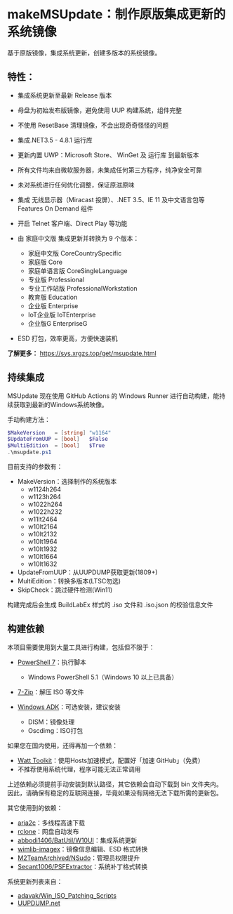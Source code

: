 # makeMSUpdate：制作原版集成更新的系统镜像

基于原版镜像，集成系统更新，创建多版本的系统镜像。

## 特性：

- 集成系统更新至最新 Release 版本

- 母盘为初始发布版镜像，避免使用 UUP 构建系统，组件完整

- 不使用 ResetBase 清理镜像，不会出现奇奇怪怪的问题

- 集成.NET3.5 - 4.8.1 运行库

- 更新内置 UWP：Microsoft Store、 WinGet 及 运行库 到最新版本

- 所有文件均来自微软服务器，未集成任何第三方程序，纯净安全可靠

- 未对系统进行任何优化调整，保证原滋原味

- 集成 无线显示器（Miracast 投屏）、.NET 3.5、IE 11 及中文语言包等 Features On Demand 组件

- 开启 Telnet 客户端、Direct Play 等功能

- 由 家庭中文版 集成更新并转换为 9 个版本：

  - 家庭中文版 CoreCountrySpecific
  - 家庭版 Core
  - 家庭单语言版 CoreSingleLanguage
  - 专业版 Professional
  - 专业工作站版 ProfessionalWorkstation
  - 教育版 Education
  - 企业版 Enterprise
  - IoT企业版 IoTEnterprise
  - 企业版G EnterpriseG
- ESD 打包，效率更高，方便快速装机

**了解更多：**
https://sys.xrgzs.top/get/msupdate.html

## 持续集成

MSUpdate 现在使用 GitHub Actions 的 Windows Runner 进行自动构建，能持续获取到最新的Windows系统映像。

手动构建方法：

```powershell
$MakeVersion   = [string] "w1164"
$UpdateFromUUP = [bool]   $False
$MultiEdition  = [bool]   $True
.\msupdate.ps1
```

目前支持的参数有：

- MakeVersion：选择制作的系统版本
  - w1124h264
  - w1123h264
  - w1022h264
  - w1022h232
  - w11lt2464
  - w10lt2164
  - w10lt2132
  - w10lt1964
  - w10lt1932
  - w10lt1664
  - w10lt1632
- UpdateFromUUP：从UUPDUMP获取更新(1809+)
- MultiEdition：转换多版本(LTSC勿选)
- SkipCheck：跳过硬件检测(Win11)

构建完成后会生成 BuildLabEx 样式的 .iso 文件和 .iso.json 的校验信息文件

## 构建依赖

本项目需要使用到大量工具进行构建，包括但不限于：

- [PowerShell 7](https://github.com/PowerShell/powershell)：执行脚本
  - Windows PowerShell 5.1（Windows 10 以上已具备）

- [7-Zip](https://www.7-zip.org)：解压 ISO 等文件
- [Windows ADK](https://learn.microsoft.com/zh-cn/windows-hardware/get-started/adk-install)：可选安装，建议安装
  - DISM：镜像处理
  - Oscdimg：ISO打包

如果您在国内使用，还得再加一个依赖：

- [Watt Toolkit](https://github.com/BeyondDimension/SteamTools)：使用Hosts加速模式，配置好「加速 GitHub」（免费）
- 不推荐使用系统代理，程序可能无法正常调用

上述依赖必须提前手动安装到默认路径，其它依赖会自动下载到 bin 文件夹内。因此，请确保有稳定的互联网连接，毕竟如果没有网络无法下载所需的更新包。

其它使用到的依赖：

- [aria2c](https://github.com/aria2/aria2)：多线程高速下载
- [rclone](https://github.com/rclone/rclone)：网盘自动发布
- [abbodi1406/BatUtil/W10UI](https://github.com/abbodi1406/BatUtil/tree/master/W10UI)：集成系统更新
- [wimlib-imagex](https://wimlib.net/)：镜像信息编辑、ESD 格式转换
- [M2TeamArchived/NSudo](https://github.com/M2TeamArchived/NSudo)：管理员权限提升
- [Secant1006/PSFExtractor](https://github.com/Secant1006/PSFExtractor)：系统补丁格式转换

系统更新列表来自：

- [adavak/Win_ISO_Patching_Scripts](https://github.com/adavak/Win_ISO_Patching_Scripts)
- [UUPDUMP.net](https://uupdump.net/)
